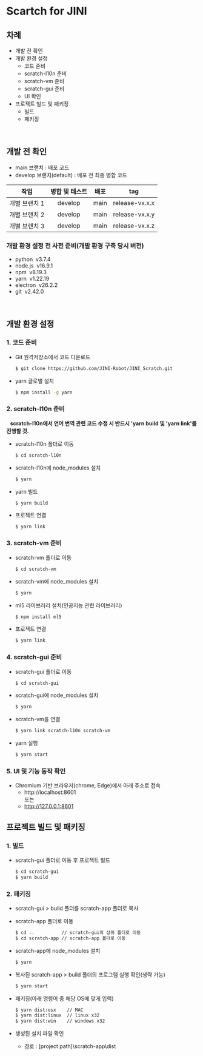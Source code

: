 # Scartch for JINI

## 차례
* 개발 전 확인
* 개발 환경 설정
    *  코드 준비
    *  scratch-l10n 준비
    *  scratch-vm 준비
    *  scratch-gui 준비
    *  UI 확인
* 프로젝트 빌드 및 패키징
    * 빌드
    * 패키징

<br>

## 개발 전 확인

* main 브랜치 : 배포 코드
* develop 브랜치(default) : 배포 전 최종 병합 코드
  
|작업|병합 및 테스트|배포|tag|
|----|:------------:|-----|-----|
|개별 브랜치 1|develop|main|release-vx.x.x|
|개별 브랜치 2|develop|main|release-vx.x.y|
|개별 브랜치 3|develop|main|release-vx.x.z|

### 개발 환경 설정 전 사전 준비(개발 환경 구축 당시 버전)
* python&nbsp;&nbsp;v3.7.4
* node.js&nbsp;&nbsp;v16.9.1
* npm&nbsp;&nbsp;v8.19.3
* yarn&nbsp;&nbsp;v1.22.19
* electron&nbsp;&nbsp;v26.2.2
* git&nbsp;&nbsp;v2.42.0

<br>

## 개발 환경 설정
### 1. 코드 준비
* Git 원격저장소에서 코드 다운로드
    ```bash
    $ git clone https://github.com/JINI-Robot/JINI_Scratch.git
    ```
* yarn 글로벌 설치
    ```bash
    $ npm install -g yarn
    ```

### 2. scratch-l10n 준비
**&nbsp;&nbsp;&nbsp;scratch-l10n에서 언어 번역 관련 코드 수정 시 반드시 'yarn build 및 'yarn link'를 진행할 것.**

* scratch-l10n 폴더로 이동
    ```bash
    $ cd scratch-l10n
    ```
* scratch-l10n에 node_modules 설치
    ```bash
    $ yarn
    ```
* yarn 빌드
    ```bash
    $ yarn build
    ```
* 프로젝트 연결
    ```
    $ yarn link
    ```

### 3. scratch-vm 준비

* scratch-vm 폴더로 이동
    ```bash
    $ cd scratch-vm
    ```
* scratch-vm에 node_modules 설치
    ```bash
    $ yarn
    ```
* ml5 라이브러리 설치(인공지능 관련 라이브러리)
    ```bash
    $ npm install ml5
    ```
* 프로젝트 연결
    ```bash
    $ yarn link
    ```

### 4. scratch-gui 준비

* scratch-gui 폴더로 이동
    ```bash
    $ cd scratch-gui
    ```
* scratch-gui에 node_modules 설치
    ```bash
    $ yarn
    ```
* scratch-vm을 연결
    ```bash
    $ yarn link scratch-l10n scratch-vm
    ```
* yarn 실행
    ```bash
    $ yarn start
    ```

### 5. UI 및 기능 동작 확인
* Chromium 기반 브라우저(chrome, Edge)에서 아래 주소로 접속
    * http://localhost:8601<br>
    또는
    * http://127.0.0.1:8601<br>

## 프로젝트 빌드 및 패키징
### 1. 빌드
* scratch-gui 폴더로 이동 후 프로젝트 빌드
    ```bash
    $ cd scratch-gui
    $ yarn build
    ```

### 2. 패키징
* scratch-gui > build 폴더를 scratch-app 폴더로 복사
* scratch-app 폴더로 이동
    ```bash
    $ cd ..          // scratch-gui의 상위 폴더로 이동
    $ cd scratch-app // scratch-app 폴더로 이동
    ```

* scratch-app에 node_modules 설치
    ```bash
    $ yarn
    ```

* 복사된 scratch-app > build 폴더의 프로그램 실행 확인(생략 가능)
    ```bash
    $ yarn start
    ```

* 패키징(아래 명령어 중 해당 OS에 맞게 입력)
    ```bash
    $ yarn dist:osx    // MAC
    $ yarn dist:linux  // linux x32
    $ yarn dist:win    // windows x32
    ```

* 생성된 설치 파일 확인
    - 경로 : [project path]\scratch-app\dist
